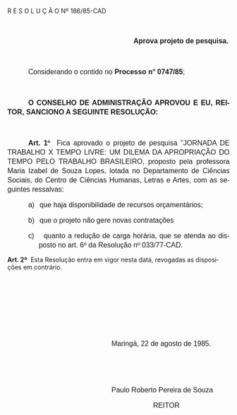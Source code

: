 <body lang=PT-BR style='tab-interval:35.4pt'>

<div class=Section1>

<p class=MsoTitle>R E S O L U Ç Ã O Nº 186/85-CAD</p>

<p class=MsoNormal align=center style='text-align:center;text-indent:42.55pt;
line-height:150%'><span style='font-size:12.0pt;mso-bidi-font-size:10.0pt;
font-family:Arial;mso-fareast-font-family:Batang'><![if !supportEmptyParas]>&nbsp;<![endif]><o:p></o:p></span></p>

<p class=MsoNormal align=center style='margin-left:169.85pt;text-align:center;
text-indent:42.55pt;line-height:150%'><b><span style='font-size:12.0pt;
mso-bidi-font-size:10.0pt;font-family:Arial;mso-fareast-font-family:Batang'>Aprova
projeto de pesquisa.<o:p></o:p></span></b></p>

<p class=MsoNormal style='line-height:150%'><span style='font-size:12.0pt;
mso-bidi-font-size:10.0pt;font-family:Arial;mso-fareast-font-family:Batang'><![if !supportEmptyParas]>&nbsp;<![endif]><o:p></o:p></span></p>

<p class=MsoNormal style='text-indent:35.4pt;line-height:150%'><span
style='font-size:12.0pt;mso-bidi-font-size:10.0pt;font-family:Arial;mso-fareast-font-family:
Batang'>Considerando o contido no <b>Processo n° 0747/85</b>;<o:p></o:p></span></p>

<p class=MsoNormal style='text-indent:42.55pt;line-height:150%'><span
style='font-size:12.0pt;mso-bidi-font-size:10.0pt;font-family:Arial;mso-fareast-font-family:
Batang'><![if !supportEmptyParas]>&nbsp;<![endif]><o:p></o:p></span></p>

<p class=MsoNormal style='text-align:justify;text-indent:35.4pt;line-height:
150%'><b><span style='font-size:12.0pt;mso-bidi-font-size:10.0pt;font-family:
Arial;mso-fareast-font-family:Batang'>O CONSELHO DE ADMINISTRAÇÃO APROVOU E EU,
REITOR, SANCIONO A SEGUINTE RESOLUÇÃO:<o:p></o:p></span></b></p>

<p class=MsoNormal style='text-align:justify;text-indent:42.55pt;line-height:
150%'><span style='font-size:12.0pt;mso-bidi-font-size:10.0pt;font-family:Arial;
mso-fareast-font-family:Batang'><![if !supportEmptyParas]>&nbsp;<![endif]><o:p></o:p></span></p>

<p class=MsoNormal style='text-align:justify;text-indent:35.4pt;line-height:
150%'><b><span style='font-size:12.0pt;mso-bidi-font-size:10.0pt;font-family:
Arial;mso-fareast-font-family:Batang'>Art. 1º<span style="mso-spacerun: yes"> 
</span></span></b><span style='font-size:12.0pt;mso-bidi-font-size:10.0pt;
font-family:Arial;mso-fareast-font-family:Batang'>Fica aprovado o projeto de
pesquisa &quot;JORNA­DA DE TRABALHO X TEMPO LIVRE: UM DILEMA DA APROPRIAÇÃO DO
TEMPO PELO TRABALHO BRASILEIRO, proposto pela professora Maria Izabel de Souza
Lopes, lotada no Departamento de Ciências Sociais, do Centro de Ciências
Humanas, Letras e Artes, com as seguintes ressalvas:<o:p></o:p></span></p>

<p class=MsoNormal style='margin-left:53.4pt;text-align:justify;text-indent:
-18.0pt;line-height:150%;mso-list:l0 level1 lfo27;tab-stops:list 53.4pt'><![if !supportLists]><span
style='font-size:12.0pt;mso-bidi-font-size:10.0pt;font-family:Arial;mso-fareast-font-family:
Batang'>a)<span style='font:7.0pt "Times New Roman"'>&nbsp;&nbsp;&nbsp;&nbsp; </span></span><![endif]><span
style='font-size:12.0pt;mso-bidi-font-size:10.0pt;font-family:Arial;mso-fareast-font-family:
Batang'>que haja disponibilidade de recursos orçamentários;<o:p></o:p></span></p>

<p class=MsoNormal style='margin-left:53.4pt;text-align:justify;text-indent:
-18.0pt;line-height:150%;mso-list:l0 level1 lfo27;tab-stops:list 53.4pt'><![if !supportLists]><span
style='font-size:12.0pt;mso-bidi-font-size:10.0pt;font-family:Arial;mso-fareast-font-family:
Batang'>b)<span style='font:7.0pt "Times New Roman"'>&nbsp;&nbsp;&nbsp;&nbsp; </span></span><![endif]><span
style='font-size:12.0pt;mso-bidi-font-size:10.0pt;font-family:Arial;mso-fareast-font-family:
Batang'>que o projeto não gere novas contratações<o:p></o:p></span></p>

<p class=MsoNormal style='margin-left:53.4pt;text-align:justify;text-indent:
-18.0pt;line-height:150%;mso-list:l0 level1 lfo27;tab-stops:list 53.4pt'><![if !supportLists]><span
style='font-size:12.0pt;mso-bidi-font-size:10.0pt;font-family:Arial;mso-fareast-font-family:
Batang'>c)<span style='font:7.0pt "Times New Roman"'>&nbsp;&nbsp;&nbsp;&nbsp;&nbsp;
</span></span><![endif]><span style='font-size:12.0pt;mso-bidi-font-size:10.0pt;
font-family:Arial;mso-fareast-font-family:Batang'>quanto a redução de carga
horária, que se atenda ao disposto no art. 6º da Resolução nº 033/77-CAD.<o:p></o:p></span></p>

<p class=MsoBodyTextIndent><b>Art. 2º</b><span style="mso-spacerun: yes"> 
</span>Esta Resolução entra em vigor nesta data, revogadas as disposições em
contrário.</p>

<p class=MsoNormal style='text-align:justify;text-indent:35.45pt;line-height:
150%'><span style='font-size:12.0pt;mso-bidi-font-size:10.0pt;font-family:Arial;
mso-fareast-font-family:Batang'><![if !supportEmptyParas]>&nbsp;<![endif]><o:p></o:p></span></p>

<p class=MsoNormal style='text-align:justify;text-indent:35.45pt;line-height:
150%'><span style='font-size:12.0pt;mso-bidi-font-size:10.0pt;font-family:Arial;
mso-fareast-font-family:Batang'><![if !supportEmptyParas]>&nbsp;<![endif]><o:p></o:p></span></p>

<p class=MsoNormal style='text-align:justify;text-indent:35.45pt;line-height:
150%'><span style='font-size:12.0pt;mso-bidi-font-size:10.0pt;font-family:Arial;
mso-fareast-font-family:Batang'><![if !supportEmptyParas]>&nbsp;<![endif]><o:p></o:p></span></p>

<p class=MsoNormal style='text-align:justify;text-indent:35.45pt;line-height:
150%'><span style='font-size:12.0pt;mso-bidi-font-size:10.0pt;font-family:Arial;
mso-fareast-font-family:Batang'><![if !supportEmptyParas]>&nbsp;<![endif]><o:p></o:p></span></p>

<p class=MsoNormal style='margin-left:141.55pt;text-align:justify;text-indent:
35.45pt;line-height:150%'><span style='font-size:12.0pt;mso-bidi-font-size:
10.0pt;font-family:Arial;mso-fareast-font-family:Batang'>Maringá, 22 de agosto
de 1985.<o:p></o:p></span></p>

<p class=MsoNormal style='text-align:justify;text-indent:35.45pt;line-height:
150%'><span style='font-size:12.0pt;mso-bidi-font-size:10.0pt;font-family:Arial;
mso-fareast-font-family:Batang'><![if !supportEmptyParas]>&nbsp;<![endif]><o:p></o:p></span></p>

<p class=MsoNormal style='text-align:justify;text-indent:35.45pt;line-height:
150%'><span style='font-size:12.0pt;mso-bidi-font-size:10.0pt;font-family:Arial;
mso-fareast-font-family:Batang'><![if !supportEmptyParas]>&nbsp;<![endif]><o:p></o:p></span></p>

<p class=MsoNormal style='margin-left:177.0pt;text-align:justify;line-height:
150%'><span style='font-size:12.0pt;mso-bidi-font-size:10.0pt;font-family:Arial;
mso-fareast-font-family:Batang'>Paulo Roberto Pereira de Souza<o:p></o:p></span></p>

<p class=MsoNormal style='margin-left:212.4pt;text-align:justify;text-indent:
35.4pt;line-height:150%'><span style='font-size:12.0pt;mso-bidi-font-size:10.0pt;
font-family:Arial;mso-fareast-font-family:Batang'>REITOR<o:p></o:p></span></p>

<p class=MsoNormal style='text-align:justify;text-indent:35.45pt;line-height:
150%'><span style='font-size:12.0pt;mso-bidi-font-size:10.0pt;font-family:Arial;
mso-fareast-font-family:Batang'><![if !supportEmptyParas]>&nbsp;<![endif]><o:p></o:p></span></p>

</div>

</body>
